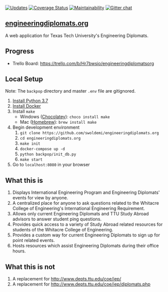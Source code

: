 [![Updates](https://pyup.io/repos/github/swoldemi/engineeringdiplomats.org/shield.svg)](https://pyup.io/repos/github/swoldemi/engineeringdiplomats.org/)
[![Coverage Status](https://coveralls.io/repos/github/swoldemi/engineeringdiplomats.org/badge.svg)](https://coveralls.io/github/swoldemi/engineeringdiplomats.org)
[![Maintainability](https://api.codeclimate.com/v1/badges/02c0c324b1970d0ab448/maintainability)](https://codeclimate.com/github/swoldemi/engineeringdiplomats.org/maintainability)
[![Gitter chat](https://badges.gitter.im/swoldemi/engineeringdiplomats.org.png)](https://gitter.im/swoldemi/engineeringdiplomats.org)
## [engineeringdiplomats.org](http://engineeringdiplomats.org)

A web application for Texas Tech University's Engineering Diplomats.

## Progress
   - Trello Board: https://trello.com/b/Hr7bwsio/engineeringdiplomatsorg


## Local Setup
Note: The `backpop` directory and master `.env` file are gitignored.
1. [Install Python 3.7](https://www.python.org/downloads/release/python-370/)
2. [Install Docker](https://www.docker.com/get-started)
3. Install `make`
    - Windows ([Chocolatey](https://chocolatey.org/docs/installation)): `choco install make`
    - Mac ([Homebrew](http://brewformulas.org/Make)): `brew install make`
3. Begin development environment
    1. `git clone https://github.com/swoldemi/engineeringdiplomats.org`
    2. `cd engineeringdiplomats.org`
    3. `make init`
    4. `docker-compose up -d`
    5. `python backpop/init_db.py`
    6. `make start`
4. Go to `localhost:8080` in your browser


## What this is
1. Displays International Engineering Program and Engineering Diplomats' events for view by anyone.
2. A centralized place for anyone to ask questions related to the Whitacre College of Engineering's International Engineering Requirement.
3. Allows only current Engineering Diplomats and TTU Study Abroad advisors to answer student ping questions.
4. Provides quick access to a variety of Study Abroad related resources for students of the Whitacre College of Engineering.
5. Provides a custom way for current Engineering Diplomats to sign up for point related events.
6. Hosts resources which assist Engineering Diplomats during their office hours.

## What this is not 
1. A replacement for http://www.depts.ttu.edu/coe/iep/
2. A replacement for http://www.depts.ttu.edu/coe/iep/diplomats.php